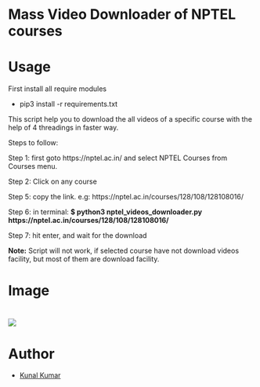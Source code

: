 <h1>Mass Video Downloader of NPTEL courses<h1>
    <h1>Usage</h1>
  <p>First install all require modules</p>
<ul>
  <li>pip3 install -r requirements.txt</li>
  </ul>
  <p>This script help you to download the all videos of a specific course with the help of 4 threadings in faster way.</p>
  <p>Steps to follow:</p>
  <p>Step 1: first goto https://nptel.ac.in/ and select NPTEL Courses from Courses menu.</p>
  <p>Step 2: Click on any course</p>
  <p>Step 5: copy the link. e.g: https://nptel.ac.in/courses/128/108/128108016/</p>
  <p>Step 6: in terminal: <b>$ python3 nptel_videos_downloader.py https://nptel.ac.in/courses/128/108/128108016/</b></p>
  <p>Step 7: hit enter, and wait for the download</p>
    <p><b>Note:</b> Script will not work, if selected course have not download videos facility, but most of them are download facility.</p>
   <h1>Image<h1>
       <img src="https://i.ibb.co/2MtBpnm/Screenshot-2021-08-27-17-37-44.png"/>
<h1>Author</h1>
<ul>
  <li><a href="https://twitter.com/pr0kunal">Kunal Kumar</a></li>
  </ul>
  
